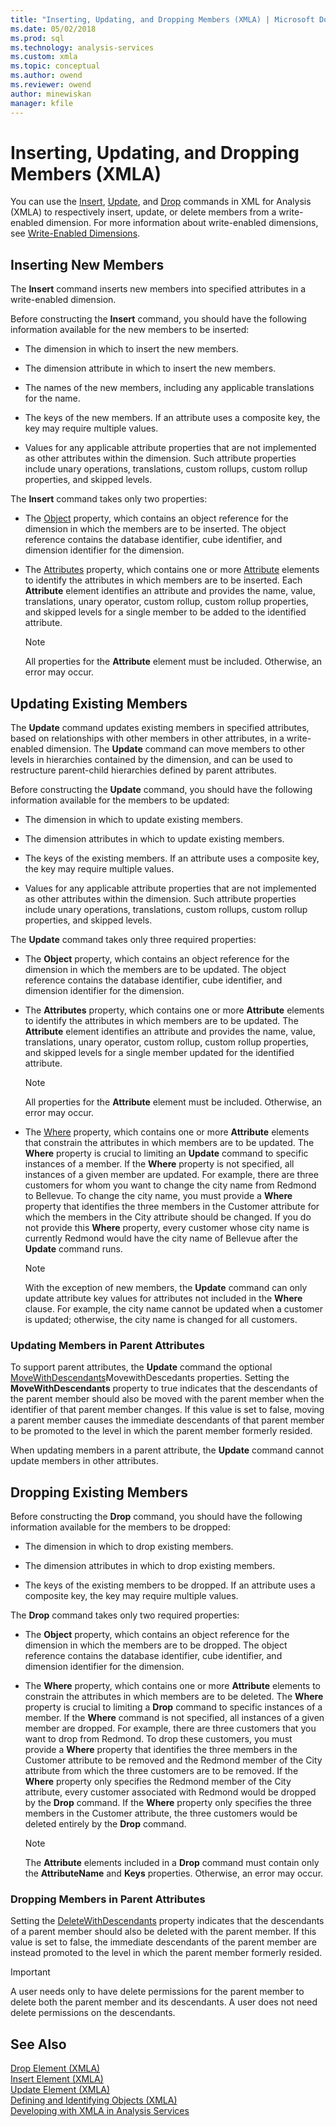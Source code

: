 ```yaml
---
title: "Inserting, Updating, and Dropping Members (XMLA) | Microsoft Docs"
ms.date: 05/02/2018
ms.prod: sql
ms.technology: analysis-services
ms.custom: xmla
ms.topic: conceptual
ms.author: owend
ms.reviewer: owend
author: minewiskan
manager: kfile
---
```

# Inserting, Updating, and Dropping Members (XMLA)
  You can use the [Insert](https://docs.microsoft.com/bi-reference/xmla/xml-elements-commands/insert-element-xmla), [Update](https://docs.microsoft.com/bi-reference/xmla/xml-elements-commands/update-element-xmla), and [Drop](https://docs.microsoft.com/bi-reference/xmla/xml-elements-commands/drop-element-xmla) commands in XML for Analysis (XMLA) to respectively insert, update, or delete members from a write-enabled dimension. For more information about write-enabled dimensions, see [Write-Enabled Dimensions](../../analysis-services/multidimensional-models-olap-logical-dimension-objects/write-enabled-dimensions.md).  
  
## Inserting New Members  
 The **Insert** command inserts new members into specified attributes in a write-enabled dimension.  
  
 Before constructing the **Insert** command, you should have the following information available for the new members to be inserted:  
  
-   The dimension in which to insert the new members.  
  
-   The dimension attribute in which to insert the new members.  
  
-   The names of the new members, including any applicable translations for the name.  
  
-   The keys of the new members. If an attribute uses a composite key, the key may require multiple values.  
  
-   Values for any applicable attribute properties that are not implemented as other attributes within the dimension. Such attribute properties include unary operations, translations, custom rollups, custom rollup properties, and skipped levels.  
  
 The **Insert** command takes only two properties:  
  
-   The [Object](https://docs.microsoft.com/bi-reference/xmla/xml-elements-properties/object-element-xmla) property, which contains an object reference for the dimension in which the members are to be inserted. The object reference contains the database identifier, cube identifier, and dimension identifier for the dimension.  
  
-   The [Attributes](https://docs.microsoft.com/bi-reference/xmla/xml-elements-properties/attributes-element-xmla) property, which contains one or more [Attribute](https://docs.microsoft.com/bi-reference/xmla/xml-elements-properties/attribute-element-xmla) elements to identify the attributes in which members are to be inserted. Each **Attribute** element identifies an attribute and provides the name, value, translations, unary operator, custom rollup, custom rollup properties, and skipped levels for a single member to be added to the identified attribute.  
  
    > [!NOTE]  
    >  All properties for the **Attribute** element must be included. Otherwise, an error may occur.  
  
## Updating Existing Members  
 The **Update** command updates existing members in specified attributes, based on relationships with other members in other attributes, in a write-enabled dimension. The **Update** command can move members to other levels in hierarchies contained by the dimension, and can be used to restructure parent-child hierarchies defined by parent attributes.  
  
 Before constructing the **Update** command, you should have the following information available for the members to be updated:  
  
-   The dimension in which to update existing members.  
  
-   The dimension attributes in which to update existing members.  
  
-   The keys of the existing members. If an attribute uses a composite key, the key may require multiple values.  
  
-   Values for any applicable attribute properties that are not implemented as other attributes within the dimension. Such attribute properties include unary operations, translations, custom rollups, custom rollup properties, and skipped levels.  
  
 The **Update** command takes only three required properties:  
  
-   The **Object** property, which contains an object reference for the dimension in which the members are to be updated. The object reference contains the database identifier, cube identifier, and dimension identifier for the dimension.  
  
-   The **Attributes** property, which contains one or more **Attribute** elements to identify the attributes in which members are to be updated. The **Attribute** element identifies an attribute and provides the name, value, translations, unary operator, custom rollup, custom rollup properties, and skipped levels for a single member updated for the identified attribute.  
  
    > [!NOTE]  
    >  All properties for the **Attribute** element must be included. Otherwise, an error may occur.  
  
-   The [Where](https://docs.microsoft.com/bi-reference/xmla/xml-elements-properties/where-element-xmla) property, which contains one or more **Attribute** elements that constrain the attributes in which members are to be updated. The **Where** property is crucial to limiting an **Update** command to specific instances of a member. If the **Where** property is not specified, all instances of a given member are updated. For example, there are three customers for whom you want to change the city name from Redmond to Bellevue. To change the city name, you must provide a **Where** property that identifies the three members in the Customer attribute for which the members in the City attribute should be changed. If you do not provide this **Where** property, every customer whose city name is currently Redmond would have the city name of Bellevue after the **Update** command runs.  
  
    > [!NOTE]  
    >  With the exception of new members, the **Update** command can only update attribute key values for attributes not included in the **Where** clause. For example, the city name cannot be updated when a customer is updated; otherwise, the city name is changed for all customers.  
  
### Updating Members in Parent Attributes  
 To support parent attributes, the **Update** command the optional [MoveWithDescendants](https://docs.microsoft.com/bi-reference/xmla/xml-elements-properties/movewithdescendants-element-xmla)MovewithDescedants properties. Setting the **MoveWithDescendants** property to true indicates that the descendants of the parent member should also be moved with the parent member when the identifier of that parent member changes. If this value is set to false, moving a parent member causes the immediate descendants of that parent member to be promoted to the level in which the parent member formerly resided.  
  
 When updating members in a parent attribute, the **Update** command cannot update members in other attributes.  
  
## Dropping Existing Members  
 Before constructing the **Drop** command, you should have the following information available for the members to be dropped:  
  
-   The dimension in which to drop existing members.  
  
-   The dimension attributes in which to drop existing members.  
  
-   The keys of the existing members to be dropped. If an attribute uses a composite key, the key may require multiple values.  
  
 The **Drop** command takes only two required properties:  
  
-   The **Object** property, which contains an object reference for the dimension in which the members are to be dropped. The object reference contains the database identifier, cube identifier, and dimension identifier for the dimension.  
  
-   The **Where** property, which contains one or more **Attribute** elements to constrain the attributes in which members are to be deleted. The **Where** property is crucial to limiting a **Drop** command to specific instances of a member. If the **Where** command is not specified, all instances of a given member are dropped. For example, there are three customers that you want to drop from Redmond. To drop these customers, you must provide a **Where** property that identifies the three members in the Customer attribute to be removed and the Redmond member of the City attribute from which the three customers are to be removed. If the **Where** property only specifies the Redmond member of the City attribute, every customer associated with Redmond would be dropped by the **Drop** command. If the **Where** property only specifies the three members in the Customer attribute, the three customers would be deleted entirely by the **Drop** command.  
  
    > [!NOTE]  
    >  The **Attribute** elements included in a **Drop** command must contain only the **AttributeName** and **Keys** properties. Otherwise, an error may occur.  
  
### Dropping Members in Parent Attributes  
 Setting the [DeleteWithDescendants](https://docs.microsoft.com/bi-reference/xmla/xml-elements-properties/deletewithdescendants-element-xmla) property indicates that the descendants of a parent member should also be deleted with the parent member. If this value is set to false, the immediate descendants of the parent member are instead promoted to the level in which the parent member formerly resided.  
  
> [!IMPORTANT]  
>  A user needs only to have delete permissions for the parent member to delete both the parent member and its descendants. A user does not need delete permissions on the descendants.  
  
## See Also  
 [Drop Element &#40;XMLA&#41;](https://docs.microsoft.com/bi-reference/xmla/xml-elements-commands/drop-element-xmla)   
 [Insert Element &#40;XMLA&#41;](https://docs.microsoft.com/bi-reference/xmla/xml-elements-commands/insert-element-xmla)   
 [Update Element &#40;XMLA&#41;](https://docs.microsoft.com/bi-reference/xmla/xml-elements-commands/update-element-xmla)   
 [Defining and Identifying Objects &#40;XMLA&#41;](../../analysis-services/multidimensional-models-scripting-language-assl-xmla/defining-and-identifying-objects-xmla.md)   
 [Developing with XMLA in Analysis Services](../../analysis-services/multidimensional-models-scripting-language-assl-xmla/developing-with-xmla-in-analysis-services.md)  
  
  
